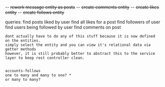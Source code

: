 -- ~~rework message entity as posts~~
-- ~~create comments entity~~
-- ~~create likes entity~~
-- ~~create follows entity~~

queries:
    find posts liked by user
    find all likes for a post
    find followers of user
    find users being followed by user
    find comments on post

    dont actually have to do any of this stuff because it is now defined on the entities. 
    simply select the entity and you can view it's relational data via getter methods
    however, it is still probably better to abstract this to the service layer to keep rest controller clean.
    

    accounts-follows
    one to many and many to one? *
    or many to many?
